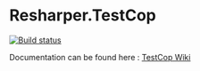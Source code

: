 # Resharper.TestCop

[![Build status](https://ci.appveyor.com/api/projects/status/qrudo2ejkskxqklg?svg=true)](https://ci.appveyor.com/project/testcop/resharper-testcop)

Documentation can be found here : [TestCop Wiki](https://github.com/testcop/docs/blob/master/wiki/README.md)
